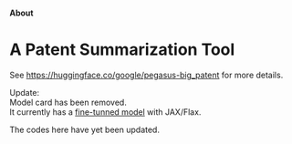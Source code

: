 #### About 

# A Patent Summarization Tool

See https://huggingface.co/google/pegasus-big_patent for more details.

Update:    
Model card has been removed.  
It currently has a [fine-tunned model](https://github.com/google-research/pegasus/tree/main/pegasus/flax) with JAX/Flax.  

The codes here have yet been updated.
